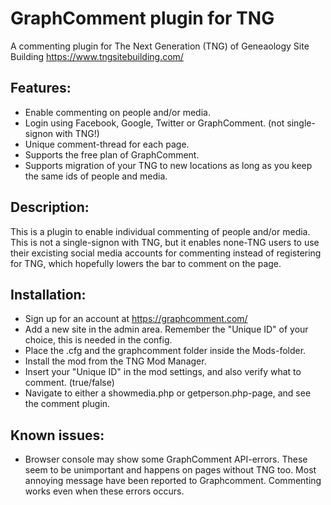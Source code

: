 # GraphComment plugin for TNG
A commenting plugin for The Next Generation (TNG) of Geneaology Site Building
https://www.tngsitebuilding.com/

## Features:

-   Enable commenting on people and/or media.
-   Login using Facebook, Google, Twitter or GraphComment. (not single-signon with TNG!)
-   Unique comment-thread for each page.
-   Supports the free plan of GraphComment.
-   Supports migration of your TNG to new locations as long as you keep the same ids of people and media.

## Description:
This is a plugin to enable individual commenting of people and/or media.
This is not a single-signon with TNG, but it enables none-TNG users to use their excisting social media accounts for commenting instead of registering for TNG, which hopefully lowers the bar to comment on the page. 


## Installation:

- Sign up for an account at https://graphcomment.com/
- Add a new site in the admin area. Remember the "Unique ID" of your choice, this is needed in the config.
- Place the .cfg and the graphcomment folder inside the Mods-folder.
- Install the mod from the TNG Mod Manager.
- Insert your "Unique ID" in the mod settings, and also verify what to comment. (true/false)
- Navigate to either a showmedia.php or getperson.php-page, and see the comment plugin.


## Known issues:
- Browser console may show some GraphComment API-errors. These seem to be unimportant and happens on pages without TNG too. Most annoying message have been reported to Graphcomment. Commenting works even when these errors occurs.

